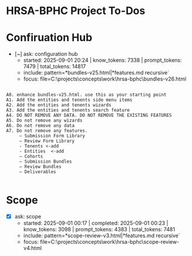# HRSA-BPHC Project To-Dos


# Confiruation Hub
- [~] ask: configuration hub
  - started: 2025-09-01 20:24 | know_tokens: 7338 | prompt_tokens: 7479 | total_tokens: 14817
  - include: pattern=*bundles-v25.html|*features.md recursive`
  - focus: file=C:\projects\concepts\work\hrsa-bphc\bundles-v26.html
```knowledge

A0. enhance bundles-v25.html. use this as your starting point
A1. Add the entities and tenents side menu items
A2. Add the entities and tenents wizards
A3. Add the entities and tenents search feature
A4. DO NOT REMOVE ANY DATA. DO NOT REMOVE THE EXISTING FEATURES
A5. Do not remove any wizards 
A6. Do not remove any data
A7. Do not remove any features. 
     – Submission Form Library  
     – Review Form Library
     - Tenents <-add
     - Entities  <-add
     – Cohorts  
     – Submission Bundles  
     – Review Bundles  
     – Deliverables  


```

# Scope
- [x] ask: scope
  - started: 2025-09-01 00:17 | completed: 2025-09-01 00:23 | know_tokens: 3098 | prompt_tokens: 4383 | total_tokens: 7481
  - include: pattern=*scope-review-v3.html|*features.md recursive`
  - focus: file=C:\projects\concepts\work\hrsa-bphc\scope-review-v4.html
```knowledge




```